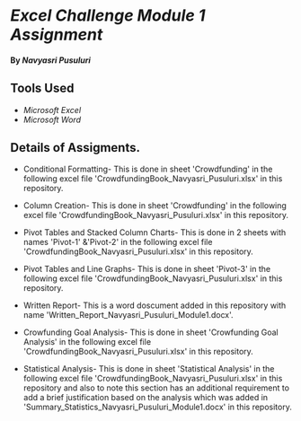# _Excel Challenge Module 1 Assignment_

#### By _**Navyasri Pusuluri**_

## Tools Used

* _Microsoft Excel_
* _Microsoft Word_

## Details of Assigments.

* Conditional Formatting- This is done in sheet 'Crowdfunding' in the following excel file 'CrowdfundingBook_Navyasri_Pusuluri.xlsx' in this repository.

* Column Creation- This is done in sheet 'Crowdfunding' in the following excel file 'CrowdfundingBook_Navyasri_Pusuluri.xlsx' in this repository.

* Pivot Tables and Stacked Column Charts- This is done in 2 sheets with names 'Pivot-1' &'Pivot-2' in the following excel file 'CrowdfundingBook_Navyasri_Pusuluri.xlsx'   in this repository.

* Pivot Tables and Line Graphs- This is done in sheet 'Pivot-3' in the following excel file 'CrowdfundingBook_Navyasri_Pusuluri.xlsx' in this repository. 

* Written Report- This is a word doscument added in this repository with name 'Written_Report_Navyasri_Pusuluri_Module1.docx'.

* Crowfunding Goal Analysis- This is done in sheet 'Crowfunding Goal Analysis' in the following excel file 'CrowdfundingBook_Navyasri_Pusuluri.xlsx' in this repository.

* Statistical Analysis- This is done in sheet 'Statistical Analysis' in the following excel file 'CrowdfundingBook_Navyasri_Pusuluri.xlsx' in this repository and also to   note this section has an additional requirement to add a brief justification based on the analysis which was added in     'Summary_Statistics_Navyasri_Pusuluri_Module1.docx' in this repository.
